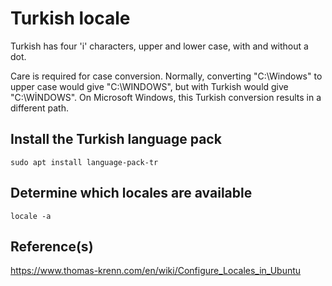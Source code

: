 # Turkish locale

Turkish has four 'i' characters, upper and lower case, with and without a dot.

Care is required for case conversion. Normally, converting "C:\Windows" to upper case would give "C:\WINDOWS", but with Turkish would give "C:\WİNDOWS". On Microsoft Windows, this Turkish conversion results in a different path.

## Install the Turkish language pack
`sudo apt install language-pack-tr`

## Determine which locales are available
`locale -a`

## Reference(s)
https://www.thomas-krenn.com/en/wiki/Configure_Locales_in_Ubuntu
